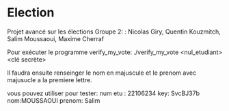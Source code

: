 # Election
Projet avancé sur les élections
Groupe 2: : Nicolas Giry, Quentin Kouzmitch, Salim Moussaoui, Maxime Cherraf

Pour exécuter le programme verify_my_vote:
./verify_my_vote <nul_etudiant> <clé secrète>

Il faudra ensuite renseinger le nom en majuscule et le prenom avec majusucle a la premiere lettre.

vous pouvez utiliser pour tester: 
num etu : 22106234 key: SvcBJ37b
nom:MOUSSAOUI prenom: Salim
